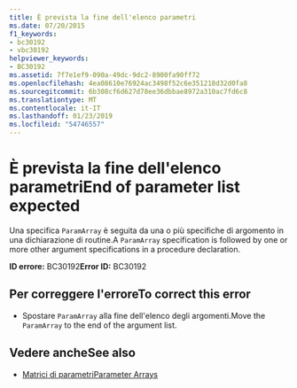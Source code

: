 ```yaml
---
title: È prevista la fine dell'elenco parametri
ms.date: 07/20/2015
f1_keywords:
- bc30192
- vbc30192
helpviewer_keywords:
- BC30192
ms.assetid: 7f7e1ef9-090a-49dc-9dc2-8900fa90ff72
ms.openlocfilehash: 4ea08610e76924ac3498f52c6e351218d32d0fa8
ms.sourcegitcommit: 6b308cf6d627d78ee36dbbae8972a310ac7fd6c8
ms.translationtype: MT
ms.contentlocale: it-IT
ms.lasthandoff: 01/23/2019
ms.locfileid: "54746557"
---
```

# <a name="end-of-parameter-list-expected"></a><span data-ttu-id="3b535-102">È prevista la fine dell'elenco parametri</span><span class="sxs-lookup"><span data-stu-id="3b535-102">End of parameter list expected</span></span>
<span data-ttu-id="3b535-103">Una specifica `ParamArray` è seguita da una o più specifiche di argomento in una dichiarazione di routine.</span><span class="sxs-lookup"><span data-stu-id="3b535-103">A `ParamArray` specification is followed by one or more other argument specifications in a procedure declaration.</span></span>  
  
 <span data-ttu-id="3b535-104">**ID errore:** BC30192</span><span class="sxs-lookup"><span data-stu-id="3b535-104">**Error ID:** BC30192</span></span>  
  
## <a name="to-correct-this-error"></a><span data-ttu-id="3b535-105">Per correggere l'errore</span><span class="sxs-lookup"><span data-stu-id="3b535-105">To correct this error</span></span>  
  
-   <span data-ttu-id="3b535-106">Spostare `ParamArray` alla fine dell'elenco degli argomenti.</span><span class="sxs-lookup"><span data-stu-id="3b535-106">Move the `ParamArray` to the end of the argument list.</span></span>  
  
## <a name="see-also"></a><span data-ttu-id="3b535-107">Vedere anche</span><span class="sxs-lookup"><span data-stu-id="3b535-107">See also</span></span>
- [<span data-ttu-id="3b535-108">Matrici di parametri</span><span class="sxs-lookup"><span data-stu-id="3b535-108">Parameter Arrays</span></span>](../../visual-basic/programming-guide/language-features/procedures/parameter-arrays.md)
